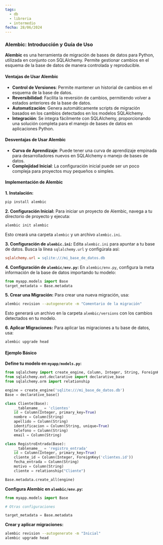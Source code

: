 ```yaml
---
tags:
  - db
  - libreria
  - intermedio
fecha: 28/06/2024
---
```

### Alembic: Introducción y Guía de Uso

**Alembic** es una herramienta de migración de bases de datos para Python, utilizada en conjunto con SQLAlchemy. Permite gestionar cambios en el esquema de la base de datos de manera controlada y reproducible.

#### Ventajas de Usar Alembic
- **Control de Versiones**: Permite mantener un historial de cambios en el esquema de la base de datos.
- **Reversibilidad**: Facilita la reversión de cambios, permitiendo volver a estados anteriores de la base de datos.
- **Automatización**: Genera automáticamente scripts de migración basados en los cambios detectados en los modelos SQLAlchemy.
- **Integración**: Se integra fácilmente con SQLAlchemy, proporcionando una solución completa para el manejo de bases de datos en aplicaciones Python.

#### Desventajas de Usar Alembic
- **Curva de Aprendizaje**: Puede tener una curva de aprendizaje empinada para desarrolladores nuevos en SQLAlchemy o manejo de bases de datos.
- **Complejidad Inicial**: La configuración inicial puede ser un poco compleja para proyectos muy pequeños o simples.

#### Implementación de Alembic

**1. Instalación:**
```bash
pip install alembic
```

**2. Configuración Inicial:**
Para iniciar un proyecto de Alembic, navega a tu directorio de proyecto y ejecuta:
```bash
alembic init alembic
```
Esto creará una carpeta `alembic` y un archivo `alembic.ini`.

**3. Configuración de `alembic.ini`:**
Edita `alembic.ini` para apuntar a tu base de datos. Busca la línea `sqlalchemy.url` y configúrala así:
```ini
sqlalchemy.url = sqlite:///mi_base_de_datos.db
```

**4. Configuración de `alembic/env.py`:**
En `alembic/env.py`, configura la meta información de la base de datos importando tu modelo:
```python
from myapp.models import Base
target_metadata = Base.metadata
```

**5. Crear una Migración:**
Para crear una nueva migración, usa:
```bash
alembic revision --autogenerate -m "Comentario de la migración"
```
Esto generará un archivo en la carpeta `alembic/versions` con los cambios detectados en tu modelo.

**6. Aplicar Migraciones:**
Para aplicar las migraciones a tu base de datos, usa:
```bash
alembic upgrade head
```

#### Ejemplo Básico

**Define tu modelo en `myapp/models.py`:**
```python
from sqlalchemy import create_engine, Column, Integer, String, ForeignKey
from sqlalchemy.ext.declarative import declarative_base
from sqlalchemy.orm import relationship

engine = create_engine('sqlite:///mi_base_de_datos.db')
Base = declarative_base()

class Cliente(Base):
    __tablename__ = 'clientes'
    id = Column(Integer, primary_key=True)
    nombre = Column(String)
    apellido = Column(String)
    identificacion = Column(String, unique=True)
    telefono = Column(String)
    email = Column(String)

class RegistroEntrada(Base):
    __tablename__ = 'registro_entrada'
    id = Column(Integer, primary_key=True)
    cliente_id = Column(Integer, ForeignKey('clientes.id'))
    fecha_entrada = Column(String)
    motivo = Column(String)
    cliente = relationship("Cliente")

Base.metadata.create_all(engine)
```

**Configura Alembic en `alembic/env.py`:**
```python
from myapp.models import Base

# Otras configuraciones

target_metadata = Base.metadata
```

**Crear y aplicar migraciones:**
```bash
alembic revision --autogenerate -m "Inicial"
alembic upgrade head
```

